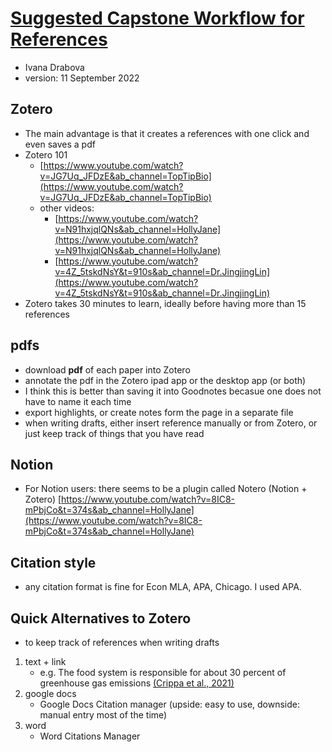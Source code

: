 # [Suggested Capstone Workflow for References](https://github.com/ivanadr)
- Ivana Drabova
- version: 11 September 2022

## Zotero

- The main advantage is that it creates a references with one click and even saves a pdf
- Zotero 101
    - [https://www.youtube.com/watch?v=JG7Uq_JFDzE&ab_channel=TopTipBio](https://www.youtube.com/watch?v=JG7Uq_JFDzE&ab_channel=TopTipBio)
  - other videos: 
    - [https://www.youtube.com/watch?v=N91hxjqlQNs&ab_channel=HollyJane](https://www.youtube.com/watch?v=N91hxjqlQNs&ab_channel=HollyJane)
    - [https://www.youtube.com/watch?v=4Z_5tskdNsY&t=910s&ab_channel=Dr.JingjingLin](https://www.youtube.com/watch?v=4Z_5tskdNsY&t=910s&ab_channel=Dr.JingjingLin)
- Zotero takes 30 minutes to learn, ideally before having more than 15 references
## pdfs
- download **pdf** of each paper into Zotero
- annotate the pdf in the Zotero ipad app or the desktop app (or both) 
- I think this is better than saving it into Goodnotes becasue one does not have to name it each time
- export highlights, or create notes form the page in a separate file
- when writing drafts, either insert reference manually or from Zotero, or just keep track of things that you have read

## Notion
- For Notion users: there seems to be a plugin called Notero (Notion + Zotero)  [https://www.youtube.com/watch?v=8IC8-mPbjCo&t=374s&ab_channel=HollyJane](https://www.youtube.com/watch?v=8IC8-mPbjCo&t=374s&ab_channel=HollyJane)

## Citation style

- any citation format is fine for Econ MLA, APA, Chicago. I used APA.

## Quick Alternatives to Zotero

- to keep track of references when writing drafts
1. text + link
    - e.g. The food system is responsible for about 30 percent of greenhouse gas emissions [(Crippa et al., 2021)](https://www.nature.com/articles/s43016-021-00225-9)
2. google docs
    - Google Docs Citation manager (upside: easy to use, downside: manual entry most of the time)
3. word 
    - Word Citations Manager
